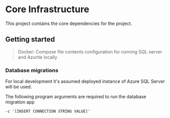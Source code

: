 # Core Infrastructure

This project contains the core dependencies for the project.

## Getting started

> Docker: Compose file contents configuration for running SQL server and Azurite locally
 
### Database migrations

For local development it's assumed deployed instance of Azure SQL Server will be used.

The following program arguments are required to run the database migration app

```bat
-c '[INSERT CONNECTION STRING VALUE]'
```